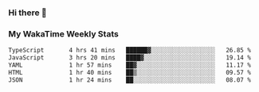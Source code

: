 ### Hi there 👋

<!--
**royschrauwen/royschrauwen** is a ✨ _special_ ✨ repository because its `README.md` (this file) appears on your GitHub profile.

Here are some ideas to get you started:

- 🔭 I’m currently working on ...
- 🌱 I’m currently learning ...
- 👯 I’m looking to collaborate on ...
- 🤔 I’m looking for help with ...
- 💬 Ask me about ...
- 📫 How to reach me: ...
- 😄 Pronouns: ...
- ⚡ Fun fact: ...
-->


### My WakaTime Weekly Stats
<!--START_SECTION:waka-->

```txt
TypeScript       4 hrs 41 mins   ██████▓░░░░░░░░░░░░░░░░░░   26.85 %
JavaScript       3 hrs 20 mins   ████▓░░░░░░░░░░░░░░░░░░░░   19.14 %
YAML             1 hr 57 mins    ██▓░░░░░░░░░░░░░░░░░░░░░░   11.17 %
HTML             1 hr 40 mins    ██▒░░░░░░░░░░░░░░░░░░░░░░   09.57 %
JSON             1 hr 24 mins    ██░░░░░░░░░░░░░░░░░░░░░░░   08.07 %
```

<!--END_SECTION:waka-->
